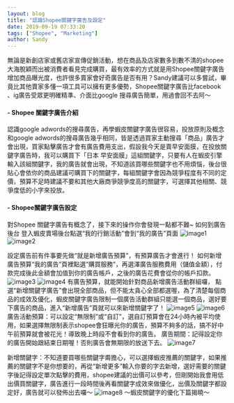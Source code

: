 ```yaml
---
layout: blog
title: "認識Shopee關鍵字廣告及設定"
date: 2019-09-19 07:33:20
tags: ["Shopee", "Marketing"]
author: Sandy
---
```


無論是新創店家或舊店家宣傳促銷活動，想在商品及店家數多到數不清的shopee大海脫穎而出被消費者看見完成購買，最有效率的方式就是用Shopee關鍵字廣告增加商品曝光度，也許很多賣家會好奇廣告是否有用？Sandy建議可以多嘗試，畢竟比其他賣家多懂一項工具可以擁有更多優勢，Shopee關鍵字廣告比facebook 、ig廣告受眾更明確精準、介面比google 搜尋廣告簡單，用過會回不去阿～

#### - Shopee 關鍵字廣告介紹
認識google adwords的搜尋廣告，再學蝦皮關鍵字廣告很容易，投放原則及概念和google adwords的搜尋廣告幾乎相同，皆是透過買家主動搜尋「商品」廣告才會出現，買家點擊廣告才會有廣告費用支出，假設我今天是賣早安面膜，在投放關鍵字廣告時，我可以購買下「日本 早安面膜」這組關鍵字，只要有人在蝦皮引擎輸入該組關鍵字，我的廣告就會出現，不知道該買哪些關鍵字也不用煩惱，後台很貼心會依你的商品建議可購買下的關鍵字，每組關鍵字會因為競爭程度有不同的定價，預算不足時建議不要和其他大廠商爭競爭度高的關鍵字，可選擇其他相關、競爭度低的小字來投放。

<!-- more -->
#### - Shopee關鍵字廣告設定
對Shopee 關鍵字廣告有概念了，接下來的操作你會發現一點都不難~
如何到廣告後台 登入蝦皮賣場後台點選“我的行銷活動”會到“我的廣告”頁面
![image1](image1.jpg)
![image2](image2.jpg)

設定廣告前有件事要先做“就是新增廣告預算”，有預算廣告才會進行！
如何新增廣告預算“我的廣告”頁裡點選“購買服務”，再選澤廣告服務費用（儲值金額），付款完成後此金額會加值到你的廣告帳戶，之後的廣告花費會從你的帳戶扣款。
![image3](image3.jpg)
![image4](image4.png)
有廣告預算，就能開始針對商品新增廣告活動群組囉，
點選“新增關鍵字廣告”會出現全部商品，但不能太貪心全部都選喔，為了清楚每個商品的成效及優化，蝦皮關鍵字廣告限制一個廣告活動群組只能選一個商品，選好要下廣告的商品，進入“新增廣告”頁就可以來新增關鍵字了！
![image5](image5.jpg)
![image6](image6.jpg)
廣告活動預算：可以設定“無限制”或“自訂”，選自訂預算會在24小時內被平均使用，如果選擇無限制表示shopee會狂曝光你的廣告，預算不夠多的話，搞不好中午前預算就會被花光！導致晚上時段不會看到你的廣告。
廣告期間：記得設定你的廣告開始跟結束日期喔！否則廣告會無期限的放送下去。
![image7](image7.jpg)

新增關鍵字：不知道要買哪些關鍵字甭擔心，可以選擇蝦皮推薦的關鍵字，如果推薦的關鍵字不是你想要的，再從“新增更多”輸入你要的字去新增，選好需要的關鍵字後記得設定單次點擊的費用，shopee建議的出價可以參考，但剛開始我會用低出價買關鍵字，廣告進行一段時間後再看關鍵字成效來做優化，出價及關鍵字都設定好，廣告就可以發佈出去囉～
![image8](image8.jpg)
～蝦皮關鍵字的優化下篇揭曉～


